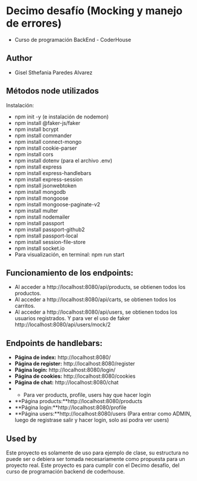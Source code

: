 # Decimo desafío (Mocking y manejo de errores)

- Curso de programación BackEnd - CoderHouse

## Author

- Gisel Sthefania Paredes Alvarez

## Métodos node utilizados 

Instalación:
* npm init -y (e instalación de nodemon)
* npm install @faker-js/faker
* npm install bcrypt
* npm install commander
* npm install connect-mongo
* npm install cookie-parser
* npm install cors
* npm install dotenv (para el archivo .env)
* npm install express
* npm install express-handlebars
* npm install express-session
* npm install jsonwebtoken
* npm install mongodb
* npm install mongoose
* npm install mongoose-paginate-v2
* npm install multer
* npm install nodemailer
* npm install passport
* npm install passport-github2
* npm install passport-local
* npm install session-file-store
* npm install socket.io
* Para visualización, en terminal: npm run start

## Funcionamiento de los endpoints:
* Al acceder a http://localhost:8080/api/products, se obtienen todos los productos.
* Al acceder a http://localhost:8080/api/carts, se obtienen todos los carritos.
* Al acceder a http://localhost:8080/api/users, se obtienen todos los usuarios registrados. Y para ver el uso de faker http://localhost:8080/api/users/mock/2

## Endpoints de handlebars:
- **Página de index:** http://localhost:8080/
- **Página de register:** http://localhost:8080/register
- **Página login:** http://localhost:8080/login/
- **Página de cookies:** http://localhost:8080/cookies
- **Página de chat:** http://localhost:8080/chat
- * Para ver products, profile, users hay que hacer login
- **Página products:**http://localhost:8080/products
- **Página login:**http://localhost:8080/profile
- **Página users:**http://localhost:8080/users
(Para entrar como ADMIN, luego de registrase salir y hacer login, solo asi podra ver users)

## Used by

Este proyecto es solamente de uso para ejemplo de clase, su estructura no puede ser o debiera ser tomada necesariamente como propuesta para un proyecto real.
Este proyecto es para cumplir con el Decimo desafío, del curso de programación backend de coderhouse.
